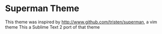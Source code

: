 Superman Theme
==============

This theme was inspired by http://www.github.com/tristen/superman, a vim theme
This a Sublime Text 2 port of that theme
